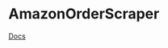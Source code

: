 # AmazonOrderScraper


[Docs](https://docs.google.com/document/d/1tBrcoOnWDOlbctTkDGvmOTAewHB1M5xstnC-hKAniiY/edit?usp=drivesdk)
